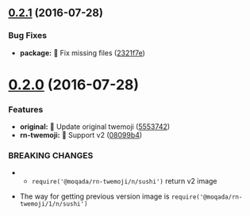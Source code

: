 <a name="0.2.1"></a>
## [0.2.1](https://github.com/moqada/rn-twemoji/compare/v0.2.0...v0.2.1) (2016-07-28)


### Bug Fixes

* **package:** :penguin: Fix missing files ([2321f7e](https://github.com/moqada/rn-twemoji/commit/2321f7e))



<a name="0.2.0"></a>
# [0.2.0](https://github.com/moqada/rn-twemoji/compare/v0.1.1...v0.2.0) (2016-07-28)


### Features

* **original:** :hatching_chick: Update original twemoji ([5553742](https://github.com/moqada/rn-twemoji/commit/5553742))
* **rn-twemoji:** :tada: Support v2 ([08099b4](https://github.com/moqada/rn-twemoji/commit/08099b4))


### BREAKING CHANGES

* - `require('@moqada/rn-twemoji/n/sushi')` return v2 image
- The way for getting previous version image is `require('@moqada/rn-twemoji/1/n/sushi')`



